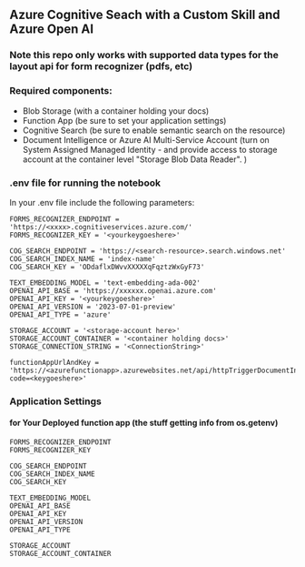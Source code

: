## Azure Cognitive Seach with a Custom Skill and Azure Open AI

### Note this repo only works with supported data types for the layout api for form recognizer (pdfs, etc)
### Required components:
- Blob Storage (with a container holding your docs)
- Function App (be sure to set your application settings)
- Cognitive Search (be sure to enable semantic search on the resource)
- Document Intelligence or Azure AI Multi-Service Account (turn on System Assigned Managed Identity - and provide access to storage account at the container level "Storage Blob Data Reader". )

### .env file for running the notebook
In your .env file include the following parameters:

```
FORMS_RECOGNIZER_ENDPOINT = 'https://<xxxx>.cognitiveservices.azure.com/'
FORMS_RECOGNIZER_KEY = '<yourkeygoeshere>'

COG_SEARCH_ENDPOINT = 'https://<search-resource>.search.windows.net'
COG_SEARCH_INDEX_NAME = 'index-name' 
COG_SEARCH_KEY = 'ODdaflxDWvvXXXXXqFqztzWxGyF73'

TEXT_EMBEDDING_MODEL = 'text-embedding-ada-002'
OPENAI_API_BASE = 'https://xxxxxx.openai.azure.com'
OPENAI_API_KEY = '<yourkeygoeshere>'
OPENAI_API_VERSION = '2023-07-01-preview'
OPENAI_API_TYPE = 'azure'

STORAGE_ACCOUNT = '<storage-account here>'
STORAGE_ACCOUNT_CONTAINER = '<container holding docs>'
STORAGE_CONNECTION_STRING = '<ConnectionString>'

functionAppUrlAndKey = 'https://<azurefunctionapp>.azurewebsites.net/api/httpTriggerDocumentIntelligence?code=<keygoeshere>'
```

### Application Settings 
#### for Your Deployed function app (the stuff getting info from os.getenv)

```
FORMS_RECOGNIZER_ENDPOINT
FORMS_RECOGNIZER_KEY

COG_SEARCH_ENDPOINT
COG_SEARCH_INDEX_NAME
COG_SEARCH_KEY

TEXT_EMBEDDING_MODEL
OPENAI_API_BASE
OPENAI_API_KEY
OPENAI_API_VERSION
OPENAI_API_TYPE

STORAGE_ACCOUNT
STORAGE_ACCOUNT_CONTAINER
```
